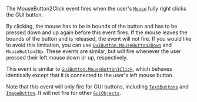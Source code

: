 The MouseButton2Click event fires when the user's [`Mouse`](https://create.roblox.com/docs/reference/engine/classes/Mouse) fully
right clicks the GUI button.

By clicking, the mouse has to be in bounds of the button and has to be
pressed down and up again before this event fires. If the mouse leaves the
bounds of the button and is released, the event will not fire. If you
would like to avoid this limitation, you can use
[`GuiButton.MouseButton2Down`](https://create.roblox.com/docs/reference/engine/classes/GuiButton#MouseButton2Down) and `MouseButton2Up`. These events are
similar, but will fire whenever the user pressed their left mouse down or
up, respectively.

This event is similar to [`GuiButton.MouseButton1Click`](https://create.roblox.com/docs/reference/engine/classes/GuiButton#MouseButton1Click), which
behaves identically except that it is connected to the user's left mouse
button.

Note that this event will only fire for GUI buttons, including
[`TextButtons`](https://create.roblox.com/docs/reference/engine/classes/TextButton) and [`ImageButton`](https://create.roblox.com/docs/reference/engine/classes/ImageButton). It will not fire
for other [`GuiObjects`](https://create.roblox.com/docs/reference/engine/classes/GuiObject).